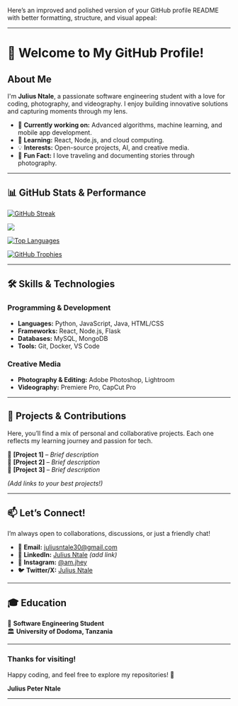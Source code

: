 Here’s an improved and polished version of your GitHub profile README with better formatting, structure, and visual appeal:

---

# 👋 Welcome to My GitHub Profile!

## **About Me**  

I'm **Julius Ntale**, a passionate software engineering student with a love for coding, photography, and videography. I enjoy building innovative solutions and capturing moments through my lens.  

- 🔭 **Currently working on:** Advanced algorithms, machine learning, and mobile app development.  
- 🌱 **Learning:** React, Node.js, and cloud computing.  
- 💡 **Interests:** Open-source projects, AI, and creative media.  
- 📸 **Fun Fact:** I love traveling and documenting stories through photography.  

---

## **📊 GitHub Stats & Performance**  

[![GitHub Streak](https://streak-stats.demolab.com?user=JuliusNtale&theme=radical&border_radius=9&date_format=M%20j%5B%2C%20Y%5D)](https://git.io/streak-stats)  

![](https://github-readme-stats.vercel.app/api?username=JuliusNtale&theme=radical&hide_border=false&include_all_commits=true&count_private=true)  

[![Top Languages](https://github-readme-stats.vercel.app/api/top-langs/?username=JuliusNtale&layout=compact&theme=radical)](https://github.com/JuliusNtale)  

[![GitHub Trophies](https://github-profile-trophy.vercel.app/?username=JuliusNtale&theme=radical&rank=SSS,SS,S,AAA,AA,A,B)](https://github.com/ryo-ma/github-profile-trophy)  

---

## **🛠️ Skills & Technologies**  

### **Programming & Development**  
- **Languages:** Python, JavaScript, Java, HTML/CSS  
- **Frameworks:** React, Node.js, Flask  
- **Databases:** MySQL, MongoDB  
- **Tools:** Git, Docker, VS Code  

### **Creative Media**  
- **Photography & Editing:** Adobe Photoshop, Lightroom  
- **Videography:** Premiere Pro, CapCut Pro  

---

## **🚀 Projects & Contributions**  
Here, you’ll find a mix of personal and collaborative projects. Each one reflects my learning journey and passion for tech.  

🔹 **[Project 1]** – *Brief description*  
🔹 **[Project 2]** – *Brief description*  
🔹 **[Project 3]** – *Brief description*  

*(Add links to your best projects!)*  

---

## **📫 Let’s Connect!**  
I’m always open to collaborations, discussions, or just a friendly chat!  

- 📧 **Email:** [juliusntale30@gmail.com](mailto:juliusntale30@gmail.com)  
- 💼 **LinkedIn:** [Julius Ntale](https://linkedin.com/in/juliusntale) *(add link)*  
- 📸 **Instagram:** [@am.jhey](https://www.instagram.com/am.jhey/)  
- 🐦 **Twitter/X:** [Julius Ntale](https://linkedin.com/juliusntale)  

---

## **🎓 Education**  
🎯 **Software Engineering Student**  
🏛️ **University of Dodoma, Tanzania**  

---

### **Thanks for visiting!**  
Happy coding, and feel free to explore my repositories! 🚀  

**Julius Peter Ntale**  

---
